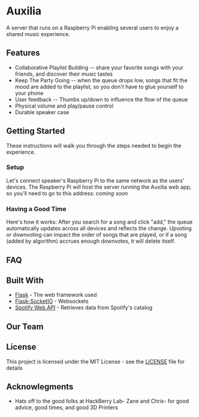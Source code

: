 # Auxilia
A server that runs on a Raspberry Pi enabling several users to enjoy a shared music experience.

## Features
* Collaborative Playlist Building -- share your favorite songs with your friends, and discover their music tastes
* Keep The Party Going -- when the queue drops low, songs that fit the mood are added to the playlist, so you don't have to glue yourself to your phone
* User feedback -- Thumbs up/down to influence the flow of the queue
* Physical volume and play/pause control
* Durable speaker case

## Getting Started
These instructions will walk you through the steps needed to begin the experience.

### Setup
Let's connect speaker's Raspberry Pi to the same network as the users' devices. 
The Raspberry Pi will host the server running the Auxilia web app, so you'll need to go to this address:
*coming soon*

### Having a Good Time
Here's how it works:
After you search for a song and click "add," the queue automatically updates across all devices and reflects the change.
Upvoting or downvoting can impact the order of songs that are played, or if a song (added by algorithm) accrues enough downvotes, it will delete itself.

## FAQ


## Built With
* [Flask](http://flask.pocoo.org/) - The web framework used
* [Flask-SocketIO](https://flask-socketio.readthedocs.io/en/latest/) - Websockets
* [Spotify Web API](https://developer.spotify.com/web-api/) - Retrieves data from Spotify's catalog

## Our Team

## License

This project is licensed under the MIT License - see the [LICENSE](LICENSE) file for details

## Acknowlegments
* Hats off to the good folks at HackBerry Lab- Zane and Chris- for good advice, good times, and good 3D Printers